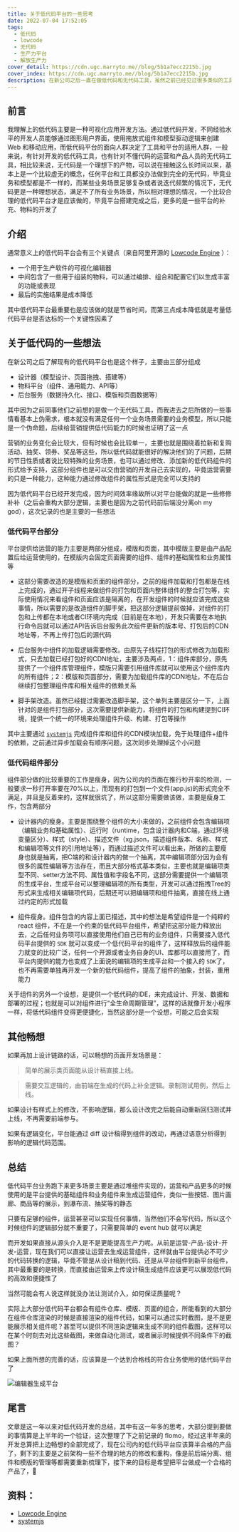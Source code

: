 ```yaml
---
title: 关于低代码平台的一些思考
date: 2022-07-04 17:52:05
tags:
  - 低代码
  - lowcode
  - 无代码
  - 生产力平台
  - 解放生产力
cover_detail: https://cdn.ugc.marryto.me//blog/5b1a7ecc2215b.jpg
cover_index: https://cdn.ugc.marryto.me//blog/5b1a7ecc2215b.jpg
description: 在新公司之后一直在做低代码和无代码工具，虽然之前已经见过很多类似的工具或者平台，而且刚开始接触前端的时候大家很熟悉的使用的Dreamvever等，通俗来讲都是低代码工具，那做了这么长时间或者思考这么长时间，对低代码理解到底是怎么样的呢
---
```


## 前言
我理解上的低代码主要是一种可视化应用开发方法。通过低代码开发，不同经验水平的开发人员能够通过图形用户界面，使用拖放式组件和模型驱动逻辑来创建 Web 和移动应用，而低代码平台的面向人群决定了工具和平台的适用人群，一般来说，有针对开发的低代码工具，也有针对不懂代码的运营和产品人员的无代码工具，相比较来说，无代码是一个理想下的产物，可以说在接触这么长时间以来，基本上是一个比较虚无的概念，任何平台和工具都没办法做到完全的无代码，毕竟业务和模型都是不一样的，而某些业务场景足够复杂或者说迭代频繁的情况下，无代码更是一种理想状态，满足不了所有业务场景，所以相对理想的情况，一个比较合理的低代码平台才是应该做的，毕竟平台搭建完成之后，更多的是一些平台的补充、物料的开发了

## 介绍

通常意义上的低代码平台会有三个关键点（来自阿里开源的 [Lowcode Engine](https://lowcode-engine.cn/docV2/intro) ）：

- 一个用于生产软件的可视化编辑器
- 中间包含了一些用于组装的物料，可以通过编排、组合和配置它们以生成丰富的功能或表现
- 最后的实施结果是成本降低

其中低代码平台最重要也是应该做的就是节省时间，而第三点成本降低就是考量低代码平台是否达标的一个关键性因素了

## 关于低代码的一些想法

在新公司之后了解现有的低代码平台也是这个样子，主要由三部分组成

- 设计器（模型设计、页面拖拽、搭建等）
- 物料平台（组件、通用能力、API等）
- 后台服务（数据持久化、接口、模版和页面数据等）

其中因为之前同事他们之前想的是做一个无代码工具，而我进去之后所做的一些事情看基本上伪需求，根本就没有满足任何一个业务场景需要的业务模型，所以只能是一个伪命题，后续给营销提供低代码能力的时候也证明了这一点

营销的业务变化会比较大，但有时候也会比较单一，主要也就是围绕着拉新和复购活动、抽奖、领券、奖品等这些，所以低代码就能很好的解决他们的了问题，后期的节日性质或者说比较特殊的业务场景，也可以通过修改、添加新的低代码组件的形式给予支持，这部分组件也是可以交由营销的开发自己去实现的，毕竟运营需要的只是一种能力，这种能力通过修改组件的属性形式是完全可以支持的

因为低代码平台已经开发完成，因为时间效率缘故所以对平台能做的就是一些修修补补（之后会重构大部分逻辑，主要也是因为之前代码前后端没分离oh my god），这次记录的也是主要的一些想法

### 低代码平台部分

平台提供给运营的能力主要是两部分组成，模版和页面，其中模版主要是由产品配置后给运营使用的，在模版内会固定页面需要的组件、组件的基础属性和业务属性等

- 这部分需要改造的是模版和页面的组件部分，之前的组件加载和打包都是在线上完成的，通过开子线程来做组件的打包和页面内整体组件的整合打包等，实际使用情况来看组件和页面应该是隔离的，在开发组件的时候就应该完成这些事情，所以需要的是改造组件的脚手架，把这部分逻辑提前做掉，对组件的打包和上传都在本地或者CI环境内完成（目前是在本地），开发只需要在本地执行命令后就可以通过API告诉后台服务此次组件更新的版本号、打包后的CDN地址等，不再上传打包后的源代码

- 后台服务中组件的加载逻辑需要修改。由原先子线程打包的形式修改为加载形式，只去加载已经打包好的CDN地址，主要涉及两点，1：组件库部分，原先提供了一个组件库管理组件，模版只需要引用组件库就可以使用这个组件库内的所有组件；2：模版和页面部分，需要为加载组件库的CDN地址，不在后台继续打包整理组件库和相关组件的依赖关系

- 脚手架改造。虽然已经提过需要改造脚手架，这个单列主要是区分一下，上面针对的是组件打包部分，这次需要提供新能力，将组件的打包和构建提到CI环境，提供一个统一的环境来处理组件升级、构建、打包等操作

其中主要通过 [`systemjs`](https://github.com/systemjs/systemjs) 完成组件库和组件的CDN模块加载，免于处理组件+组件的依赖，之前通过异步加载会有顺序问题，这次同步处理掉这个小问题


### 低代码组件部分
组件部分做的比较重要的工作是瘦身，因为公司内的页面在推行秒开率的检测，一般要求一秒打开率要在70%以上，而现有的打包到一个文件(app.js)的形式完全不满足，并且是反着来的，这样就很坑了，所以这部分需要做该做，主要是瘦身工作，包含两部分

- 设计器内的瘦身。主要是围绕整个组件的大小来做的，之前组件会包含编辑项（编辑业务和基础属性）、运行时（runtime，包含设计器内和C端，通过环境变量区分）、样式（style）、描述文件（xg.json，描述组件版本、名称、样式和编辑项等文件的引用地址等），而通过描述文件可以看出来，所做的主要瘦身也就是抽离，把C端的和设计器内的做一个抽离，其中编辑项部分因为会有很多的属性编辑等方法存在，而且大部分格式基本类似，主要也就是编辑项类型不同、setter方法不同、属性值和字段名不同，这部分需要提供一个编辑项的生成平台，生成平台可以整理编辑项的所有类型，开发可以通过拖拽Tree的形式来生成相关编辑项代码，后期还可以把编辑项和组件抽离，直接在线上通过约定的形式加载

- 组件瘦身。组件包含的内容上面已描述，其中的想法是希望组件是一个纯粹的 react 组件，不在是一个约束的低代码平台组件，希望把这部分能力释放出去，之后任何业务项可以直接使用他们自己已有的业务组件，只需要接入低代码平台提供的 `SDK` 就可以变成一个低代码平台的组件了，这样释放后的组件能力就变的比较广泛，任何一个开源或者业务自身的UI、库都可以直接用了，而平台内提供的能力也变成了上面说的编辑项的生成平台和一个接入的 `SDK`了，也不再需要单独再开发一个新的低代码组件，提高了组件的抽象，封装，重用能力


关于组件的另外一个设想，是提供一个低代码的IDE，来完成设计、开发、数据和部署的过程；也就是可以对组件进行“全生命周期管理”，这样的话就像开发小程序一样，将低代码组件变得更便捷化，当然这部分是一个设想，可能之后会实现

## 其他畅想

如果再加上设计链路的话，可以畅想的页面开发场景是：

> 简单的展示类页面能从设计稿直接上线。

> 需要交互逻辑的，由前端在生成的代码上补全逻辑。录制测试用例，然后上线。

如果设计有样式上的修改，不影响逻辑，那么设计改完之后能自动重新回归测试并上线，不再需要前端参与。

如果有逻辑变化，平台能通过 diff 设计稿得到组件的改动，再通过语意分析得到影响的逻辑代码范围。

## 总结

低代码平台业务跑下来更多场景主要是通过堆组件实现的，运营和产品更多的时候使用的是平台提供的基础组件和业务组件来生成运营组件，类似一些按钮、图片画廊、商品等的展示，到瀑布流、抽奖等的静态

只要有足够的组件，运营甚至可以实现任何事情，当然他们不会写代码，所以这个时候组件的逻辑部分就不重要了，只需要简单的 event hub 就可以满足

而开发如果直接从源头介入是不是更能提高生产力呢。从前是运营-产品-设计-开发-运营，现在我们可以直接让运营去生成运营组件，这样就由平台提供必不可少的代码转换的逻辑，毕竟不管是从设计稿到代码、还是从平台组件到新平台组件，其中最重要的是转换，而直接由运营来上传设计稿生成组件应该更可以展现低代码的高效和便捷性了

当然可能会有人说这样就没办法让测试介入，如何保证质量呢？

实际上大部分低代码平台都会有组件仓库、模版、页面的组合，所能看到的大部分在组件仓库渲染的时候是直接渲染的组件代码，如果可以通过实时截图，是不是更能展示相关组件呢？甚至可以提供不同渲染逻辑来生成不同的组件截图，这样可以在某个时刻去对比这些截图，来做自动化测试，或者展示时候提供不同条件下的截图？

如果上面所想的完善的话，应该算是一个达到合格线的符合业务使用的低代码平台了

<Image className="wysiwyg-image" src='https://cdn.ugc.marryto.me/blog/lowcode/WechatIMG435.jpeg' title='编辑器生成平台' alt='编辑器生成平台'/>

## 尾言
文章是这一年以来对低代码开发的总结，其中有这一年多的思考，大部分提到要做的事情算是上半年的一个验证，这次整理了下之前记录的 flomo，经过这半年来的开发总算把上边畅想的全部完成了，现在公司内的低代码平台应该算半合格的产品了，剩下的主要是之前架构一些不合理的地方的修改和重构，像是前后端分离、组件和模版的管理等都需要重新梳理下，接下来的目标是希望把平台做成一个合格的产品了，💪

## 资料：
- [Lowcode Engine](https://lowcode-engine.cn/docV2/intro) 
- [systemjs](https://github.com/systemjs/systemjs)
